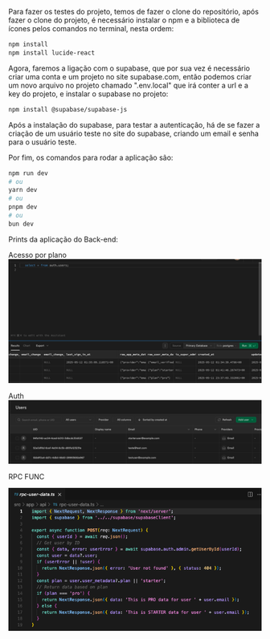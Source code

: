 Para fazer os testes do projeto, temos de fazer o clone do repositório, após fazer o clone do projeto, é necessário instalar o npm e a biblioteca de ícones pelos comandos no terminal, nesta ordem:

```bash
npm install
npm install lucide-react
```

Agora, faremos a ligação com o supabase, que por sua vez é necessário criar uma conta e um projeto no site supabase.com, então podemos criar um novo arquivo no projeto chamado ".env.local" que irá conter a url e a key do projeto, e instalar o supabase no projeto:

```bash
npm install @supabase/supabase-js
```

Após a instalação do supabase, para testar a autenticação, há de se fazer a criação de um usuário teste no site do supabase, criando um email e senha para o usuário teste.

Por fim, os comandos para rodar a aplicação são:

```bash
npm run dev
# ou
yarn dev
# ou
pnpm dev
# ou
bun dev
```

Prints da aplicação do Back-end:

Acesso por plano
![Texto alternativo](public/images/testeBack/Acesso%20Por%20Plano.png)

Auth
![Texto alternativo](public/images/testeBack/Auth.png)

RPC FUNC

![Texto alternativo](public/images/testeBack/RPC%20Func.png)
